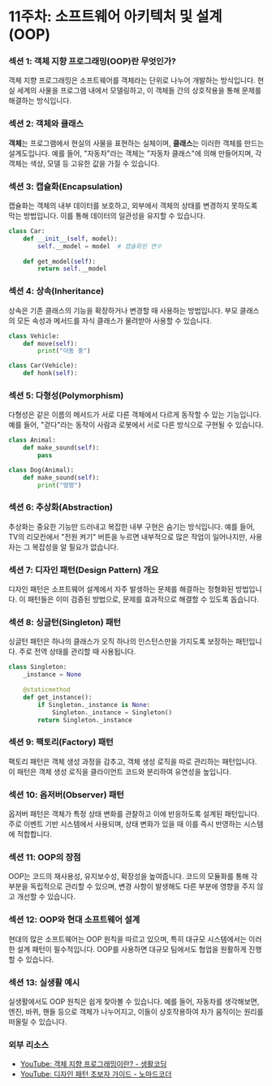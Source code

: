 # 11주차: 소프트웨어 아키텍처 및 설계 (OOP)

### 섹션 1: 객체 지향 프로그래밍(OOP)란 무엇인가?
객체 지향 프로그래밍은 소프트웨어를 객체라는 단위로 나누어 개발하는 방식입니다. 현실 세계의 사물을 프로그램 내에서 모델링하고, 이 객체들 간의 상호작용을 통해 문제를 해결하는 방식입니다.

### 섹션 2: 객체와 클래스
**객체**는 프로그램에서 현실의 사물을 표현하는 실체이며, **클래스**는 이러한 객체를 만드는 설계도입니다. 예를 들어, "자동차"라는 객체는 "자동차 클래스"에 의해 만들어지며, 각 객체는 색상, 모델 등 고유한 값을 가질 수 있습니다.

### 섹션 3: 캡슐화(Encapsulation)
캡슐화는 객체의 내부 데이터를 보호하고, 외부에서 객체의 상태를 변경하지 못하도록 막는 방법입니다. 이를 통해 데이터의 일관성을 유지할 수 있습니다.
```python
class Car:
    def __init__(self, model):
        self.__model = model  # 캡슐화된 변수
    
    def get_model(self):
        return self.__model
```

### 섹션 4: 상속(Inheritance)
상속은 기존 클래스의 기능을 확장하거나 변경할 때 사용하는 방법입니다. 부모 클래스의 모든 속성과 메서드를 자식 클래스가 물려받아 사용할 수 있습니다.

```python
class Vehicle:
    def move(self):
        print("이동 중")

class Car(Vehicle):
    def honk(self):
```

### 섹션 5: 다형성(Polymorphism)
다형성은 같은 이름의 메서드가 서로 다른 객체에서 다르게 동작할 수 있는 기능입니다. 예를 들어, "걷다"라는 동작이 사람과 로봇에서 서로 다른 방식으로 구현될 수 있습니다.
```python
class Animal:
    def make_sound(self):
        pass

class Dog(Animal):
    def make_sound(self):
        print("멍멍")
```

### 섹션 6: 추상화(Abstraction)
추상화는 중요한 기능만 드러내고 복잡한 내부 구현은 숨기는 방식입니다. 예를 들어, TV의 리모컨에서 "전원 켜기" 버튼을 누르면 내부적으로 많은 작업이 일어나지만, 사용자는 그 복잡성을 알 필요가 없습니다.

### 섹션 7: 디자인 패턴(Design Pattern) 개요
디자인 패턴은 소프트웨어 설계에서 자주 발생하는 문제를 해결하는 정형화된 방법입니다. 이 패턴들은 이미 검증된 방법으로, 문제를 효과적으로 해결할 수 있도록 돕습니다.

### 섹션 8: 싱글턴(Singleton) 패턴
싱글턴 패턴은 하나의 클래스가 오직 하나의 인스턴스만을 가지도록 보장하는 패턴입니다. 주로 전역 상태를 관리할 때 사용됩니다.
```python
class Singleton:
    _instance = None
    
    @staticmethod
    def get_instance():
        if Singleton._instance is None:
            Singleton._instance = Singleton()
        return Singleton._instance
```

### 섹션 9: 팩토리(Factory) 패턴
팩토리 패턴은 객체 생성 과정을 감추고, 객체 생성 로직을 따로 관리하는 패턴입니다. 이 패턴은 객체 생성 로직을 클라이언트 코드와 분리하여 유연성을 높입니다.

### 섹션 10: 옵저버(Observer) 패턴
옵저버 패턴은 객체가 특정 상태 변화를 관찰하고 이에 반응하도록 설계된 패턴입니다. 주로 이벤트 기반 시스템에서 사용되며, 상태 변화가 있을 때 이를 즉시 반영하는 시스템에 적합합니다.

### 섹션 11: OOP의 장점
OOP는 코드의 재사용성, 유지보수성, 확장성을 높여줍니다. 코드의 모듈화를 통해 각 부분을 독립적으로 관리할 수 있으며, 변경 사항이 발생해도 다른 부분에 영향을 주지 않고 개선할 수 있습니다.

### 섹션 12: OOP와 현대 소프트웨어 설계
현대의 많은 소프트웨어는 OOP 원칙을 따르고 있으며, 특히 대규모 시스템에서는 이러한 설계 패턴이 필수적입니다. OOP를 사용하면 대규모 팀에서도 협업을 원활하게 진행할 수 있습니다.

### 섹션 13: 실생활 예시
실생활에서도 OOP 원칙은 쉽게 찾아볼 수 있습니다. 예를 들어, 자동차를 생각해보면, 엔진, 바퀴, 핸들 등으로 객체가 나누어지고, 이들이 상호작용하여 차가 움직이는 원리를 떠올릴 수 있습니다.

### 외부 리소스
- [YouTube: 객체 지향 프로그래밍이란? - 생활코딩](https://youtu.be/dy9yQIx38u8?si=61ibxsmAYW2--92h)
- [YouTube: 디자인 패턴 초보자 가이드 - 노마드코더](https://youtu.be/Pzy_MPfGixg?si=Mxf0TN3sQkjiR8SO)
